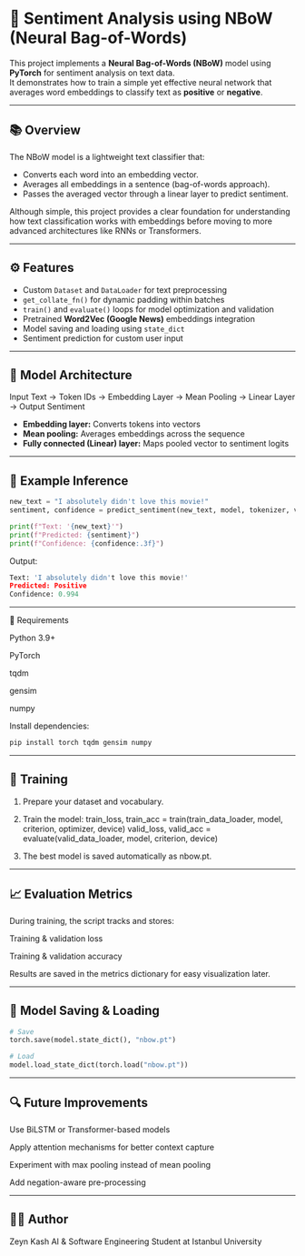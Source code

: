 # 🧠 Sentiment Analysis using NBoW (Neural Bag-of-Words)

This project implements a **Neural Bag-of-Words (NBoW)** model using **PyTorch** for sentiment analysis on text data.  
It demonstrates how to train a simple yet effective neural network that averages word embeddings to classify text as **positive** or **negative**.

---

## 📚 Overview

The NBoW model is a lightweight text classifier that:
- Converts each word into an embedding vector.
- Averages all embeddings in a sentence (bag-of-words approach).
- Passes the averaged vector through a linear layer to predict sentiment.

Although simple, this project provides a clear foundation for understanding how text classification works with embeddings before moving to more advanced architectures like RNNs or Transformers.

---

## ⚙️ Features

- Custom `Dataset` and `DataLoader` for text preprocessing  
- `get_collate_fn()` for dynamic padding within batches  
- `train()` and `evaluate()` loops for model optimization and validation  
- Pretrained **Word2Vec (Google News)** embeddings integration  
- Model saving and loading using `state_dict`  
- Sentiment prediction for custom user input  

---

## 🧩 Model Architecture

Input Text → Token IDs → Embedding Layer → Mean Pooling → Linear Layer → Output Sentiment


- **Embedding layer:** Converts tokens into vectors  
- **Mean pooling:** Averages embeddings across the sequence  
- **Fully connected (Linear) layer:** Maps pooled vector to sentiment logits  

---

## 🧠 Example Inference

```python
new_text = "I absolutely didn't love this movie!"
sentiment, confidence = predict_sentiment(new_text, model, tokenizer, vocab, device)

print(f"Text: '{new_text}'")
print(f"Predicted: {sentiment}")
print(f"Confidence: {confidence:.3f}")

```

Output:
```python
Text: 'I absolutely didn't love this movie!'
Predicted: Positive
Confidence: 0.994
```
---

🧰 Requirements

Python 3.9+

PyTorch

tqdm

gensim

numpy

Install dependencies:
```python
pip install torch tqdm gensim numpy
```
---

## 🚀 Training

1. Prepare your dataset and vocabulary.

2. Train the model:
train_loss, train_acc = train(train_data_loader, model, criterion, optimizer, device)
valid_loss, valid_acc = evaluate(valid_data_loader, model, criterion, device)

3. The best model is saved automatically as nbow.pt.


----

## 📈 Evaluation Metrics

During training, the script tracks and stores:

Training & validation loss

Training & validation accuracy

Results are saved in the metrics dictionary for easy visualization later.

---

## 💾 Model Saving & Loading

```python
# Save
torch.save(model.state_dict(), "nbow.pt")

# Load
model.load_state_dict(torch.load("nbow.pt"))
```


---

## 🔍 Future Improvements

Use BiLSTM or Transformer-based models

Apply attention mechanisms for better context capture

Experiment with max pooling instead of mean pooling

Add negation-aware pre-processing

---

## 🧑‍💻 Author

Zeyn Kash
AI & Software Engineering Student at Istanbul University
